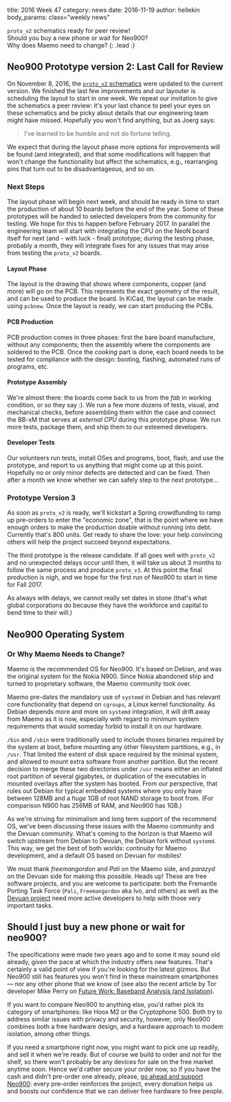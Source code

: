 title:    2016 Week 47
category: news
date:     2016-11-19
author:   hellekin
body_params: class="weekly news"

`proto_v2` schematics ready for peer review!  
Should you buy a new phone or wait for Neo900?  
Why does Maemo need to change?
{: .lead :}

## Neo900 Prototype version 2: Last Call for Review

On November 8, 2016, the [`proto_v2`
schematics](/stuff/kicad/proto_v2/2016-11-08/Neo900__proto_v2.pdf)
were updated to the current version.  We finished the last few
improvements and our layouter is scheduling the layout to start in one
week.  We repeat our invitation to give the schematics a peer review:
it's your last chance to peel your eyes on these schematics and be
picky about details that our engineering team might have missed.
Hopefully you won't find anything, but as Joerg says:

> I've learned to be humble and not do fortune telling.

We expect that during the layout phase more options for improvements
will be found (and integrated), and that some modifications will
happen that won't change the functionality but affect the schematics,
e.g., rearranging pins that turn out to be disadvantageous, and so on.

### Next Steps

The layout phase will begin next week, and should be ready in time to
start the production of about 10 boards before the end of the year.
Some of these prototypes will be handed to selected developers from
the community for testing.  We hope for this to happen before February
2017.  In parallel the engineering team will start with integrating
the CPU on the NeoN board itself for next (and - with luck - final)
prototype; during the testing phase, probably a month, they will
integrate fixes for any issues that may arise from testing the
`proto_v2` boards.

#### Layout Phase

The layout is the drawing that shows where components, copper (and
more) will go on the PCB.  This represents the exact geometry of the
result, and can be used to produce the board.  In KiCad, the layout
can be made using `pcbnew`.  Once the layout is ready, we can start
producing the PCBs.

#### PCB Production

PCB production comes in three phases: first the bare board
manufacture, without any components; then the assembly where the
components are soldered to the PCB.  Once the _cooking_ part is done,
each board needs to be tested for compliance with the design: booting,
flashing, automated runs of programs, etc.

#### Prototype Assembly

We're almost there: the boards come back to us from the _fab_ in
working condition, or so they say :).  We run a few more dozens of
tests, visual, and mechanical checks, before assembling them within
the case and connect the BB-xM that serves at _external CPU_ during
this prototype phase.  We run more tests, package them, and ship them
to our esteemed developers.

#### Developer Tests

Our volunteers run tests, install OSes and programs, boot, flash, and
use the prototype, and report to us anything that might come up at
this point.  Hopefully no or only minor defects are detected and can
be fixed.  Then after a month we know whether we can safely step to
the next prototype...

### Prototype Version 3

As soon as `proto_v2` is ready, we'll kickstart a Spring crowdfunding
to ramp up pre-orders to enter the "economic zone", that is the point
where we have enough orders to make the production doable without
running into debt.  Currently that's 800 units.  Get ready to share
the love: your help convincing others will help the project succeed
beyond expectations.

The third prototype is the release candidate.  If all goes well with
`proto_v2` and no unexpected delays occur until then, it will take us
about 3 months to follow the same process and produce `proto_v3`.  At
this point the final production is nigh, and we hope for the first run
of Neo900 to start in time for Fall 2017.

As always with delays, we cannot really set dates in stone (that's
what global corporations do because they have the workforce and
capital to bend time to their will.)

<!--

08:54 <Joerg-Neo900> zxss: yes, specs are pretty much locked down
09:50 <user__> Joerg-Neo900, would you say the phone will be ready within 2 years?
09:53 <Joerg-Neo900> I very much think and hope so, however I've learned to be humble and not do fortune telling
09:58 <Joerg-Neo900> right now the *plan* is to start building proto_v2 this year, we are negotiating with several layouters, trying to get the process started (originally, aka 10 months ago, the plan was that Nikolaus would do the layout and we could already deliver now. Alas this changed in unforeseeable ways). You _always_ run into nasty surprises like a layouter offering "1 to 2 weeks for doing the job", then when you negotiate with them, it's suddenly 6 months
09:58 <Joerg-Neo900> instead of 2 weeks
10:02 <Joerg-Neo900> what doesn't help either is the fact that Neo900 UG isn't a huge company that can hire and fire and rely on employees doing their job, we need subcontractors and we don't have a network of reliable ones yet, so we need ro build such network aka find people who can do the jobs in a reliable way
10:08 <saper> in other words, don't hold your breath
10:09 <Joerg-Neo900> the utopia plan would be: in 3 weeks we got the layout for proto_v2, in 8 weeks the ready built proto_v2 hardware (some 10 boards), then we send out those to the community software developers and them and us start evaluating/testing those proto_v2 for a 4 weeks and don't find major issues. Same time we start a kickstarter based on those proto_v2 to show off, to ramp up the number of preorders to the economic zone. So in 12 weeks we could start
10:09 <Joerg-Neo900> layout and building of proto_v3 (release candidate), and in 16 to 18 weeks we could start final sales and production
10:10 <Joerg-Neo900> this plan is not very likely to come true, we *always* seen that the unforeseen delays are the major factor determining how long any step takes
10:11 <Joerg-Neo900> so, no matter the honesty of the numbers I gave above, this won't happen
10:13 <Joerg-Neo900> nevertheless we try hard to make it happen exactly according to this schedule, even when we have to accept that it's not possible to keep the deadlines
10:18 <Joerg-Neo900> just one 'funny' little story to illustrate: I ordered a 6 BeagleBoard-xM almost 2 years ago, for the proto_v2, at mouser. They postponed delivery by another 2 months on a regular basis each time the shipping date came near, since ComponentCo (maker of BB-xM) didn't deliver to Mouser. Until a 3 weeks ago they finally announced the BB-xM isn't available anymore. Luckily exactly same time I finally made to source 2nd hand BB-xM from USA and UK,
10:18 <Joerg-Neo900> thanks to ravelo (community member) who helped a damn lot with that
10:21 <Joerg-Neo900> status right now: we're honestly ready to start proto_v2 layout, and that *should* not take any longer than 4 man weeks til completion, for the mere layout and associated tasks. Then producing the proto boards should be relatively straight and manageable a task
10:23 <Joerg-Neo900> I hope this helps to give some insight into our current status and planning
10:24 <Joerg-Neo900> as much as I'd like to, I can't give any more binding, more precise prognosis
10:25 <Joerg-Neo900> I just can tell a 100% sure how long it will take *at least* until production start
10:25 <Joerg-Neo900> see above
10:29 <user__> Joerg-Neo900, do you mean "in 16 to 18 weeks" after 12 weeks (making it 28-30 weeks total) or you mean 16-18 weeks in total?
10:30 <Joerg-Neo900> that was total, based on adding the schedules in that explanation. But again, this is utopia
10:30 <user__> so we should expect 5x that
10:30 <Joerg-Neo900> I don't dare to speculate on that
10:30 <user__> i see
10:31 <Joerg-Neo900> since if that was a honest way to estimate, I'd already had done it
10:31 <user__> well i'll probably get a oneplus 3 in the meantime i guess
10:31 <user__> if utopia happens i'll just sell it
10:32 <Joerg-Neo900> probably pragmatic plan to handle tings

-->

<!--

## FSF's RYF Program

The Free Software Foundation is well-known to be picky about user's
privacy.  Their [Respects Your Freedom] program

[Respects Your Freedom]: http://fsf.org/ryf


10:32 <user__> Joerg-Neo900, has richard stallman or anyone from the FSF commented on neo900?
10:32 <Joerg-Neo900> i'm sorry I can't promise anything more cheerful
10:32 <Joerg-Neo900> several times, yes
10:33 <Joerg-Neo900> I had an email conversation with RMS just less than 2 weeks ago, I still hope to receive a reply to my last email
10:35 <user__> Joerg-Neo900, he is usually adamntly against mobile phones, have you managed to convince him to use neo900?
10:35 <Joerg-Neo900> basically it boils down to RMS trying to ignore out of existence the fact that *every* legally certified modem module has a firmware in flash storage that per consequence from regulations isn't alterable by user but of course is always updateable by manufacturer in either documented or secret ways
10:37 <Joerg-Neo900> even if we could build a modem with FOSS firmware that is alterable by user, as required by FSF rules, such modem would be illegal to use outside an anechoic chamber
10:38 <Joerg-Neo900> likewise there's no way to make sure the firmware is not updateable by manufacturer, since we can't look inside the module and see what can and what can't get done. We only have the docs of manuf we may or may not trust in
10:39 <Joerg-Neo900> a basic truth is: flash storage is flashable :-)
10:39 <Joerg-Neo900> and no modem will use One-Time-Programmable storage for their firmware
10:41 <Joerg-Neo900> also note that all this "firmware not updateable" requirements are *ONLY* to allow FSF/RMS to ignore the fact that there _is_ software involved in this blackbox. It has not other purpose at all
10:43 <Joerg-Neo900> what can I say... in the end of the day it's Free *SOFTWARE* Foundation, and they are not _really_ in a position (nor obviously do they have the expertise needed) to judge on HARDWARE design quality
10:45 <Joerg-Neo900> our hardware design is as open and user friendly as it possibly gets. What you do with it and thus if FSF is happy with it or not (which both relates to, or is determined by, the SOFTWARE used on the hardware) is not on us to decide on or have a major saying in
10:47 <Joerg-Neo900> as soon as some brilliant community member finds a way to flash a new user defined firmware on the 'blackbox' chips, suddenly the hardware was fulfilling FSF's wildest dreams
10:51 <Wizzup> Joerg-Neo900: again, this as a post on the web would be cool (your not-quite-fortune telling remark and what follows)
10:51 <Joerg-Neo900> we seen that with Openmoko Freerunner. First it been FSF endorsed/compliant since there was no known way for user to update the modem firmware. Then I finally published a modem firmware bugfix update and thus any FSF approval got moot. And then eventually the Osmocom folks published OsmocomBB - an experimental flaky but FOSS firmware for the Freerunner's calypso modem - and suddenly Frerunner was FSF compliant again, more than ever. All the
10:51 <Joerg-Neo900> time the *hardware* didn't change at all
10:52 <Joerg-Neo900> Wizzup: I agree wholeheartedly, alas I'm not the guy updating the website. Maybe we can discuss it with how900/hellekin

-->

## Neo900 Operating System
### Or Why Maemo Needs to Change?

Maemo is the recommended OS for Neo900.  It's based on Debian, and was
the original system for the Nokia N900.  Since Nokia abandoned ship
and turned to proprietary software, the Maemo community took over.

Maemo pre-dates the mandatory use of `systemd` in Debian and has
relevant core functionality that depend on `cgroups`, a Linux kernel
functionality.  As Debian depends more and more on `systemd`
integration, it will drift away from Maemo as it is now, especially
with regard to minimum system requirements that would someday forbid
to install it on our hardware.

`/bin` and `/sbin` were traditionally used to include thoses binaries
required by the system at boot, before mounting any other filesystem
partitions, e.g., in `/usr`.  That limited the extent of disk space
required by the minimal system, and allowed to mount extra software
from another partition.  But the recent decision to merge these two
directories under `/usr` means either an inflated root partition of
several gigabytes, or duplication of the executables in mounted
overlays after the system has booted.  From our perspective, that
rules out Debian for typical embedded systems where you only have
between 128MB and a _huge_ 1GB of root NAND storage to boot from.
(For comparison N900 has 256MB of RAM, and Neo900 has 1GB.)

As we're striving for minimalism and long term support of the
recommend OS, we've been discussing these issues with the Maemo
community and the Devuan community.  What's coming to the horizon is
that Maemo will switch upstream from Debian to Devuan, the Debian fork
without `systemd`.  This way, we get the best of both worlds:
continuity for Maemo development, and a default OS based on Devuan for
mobiles!

We must thank _freemangordon_ and _Pali_ on the Maemo side, and
_parazyd_ on the Devuan side for making this possible.  Heads up!
These are free software projects, and you are welcome to participate:
both the Fremantle Porting Task Force (`Pali`, `Freemangordon` aka
Ivo, and others) as well as the [Devuan project](https://devuan.org/)
need more active developers to help with those very important tasks.

## Should I just buy a new phone or wait for neo900?

The specifications were made two years ago and to some it may sound
old already, given the pace at which the industry offers new features.
That's certainly a valid point of view if you're looking for the
latest gizmos.  But Neo900 still has features you won't find in these
mainstream smartphones &mdash; nor any other phone that we know of
(see also the recent article by Tor developer Mike Perry on [Future
Work: Baseband Analysis (and
Isolation)](https://blog.torproject.org/blog/mission-improbable-hardening-android-security-and-privacy).

If you want to compare Neo900 to anything else, you'd rather pick its
category of smartphones: like Hoox M2 or the Cryptophone 500.  Both
try to address similar issues with privacy and security, however, only
Neo900 combines both a free hardware design, and a hardware approach
to modem isolation, among other things.

If you need a smartphone right now, you might want to pick one up
readily, and sell it when we're ready.  But of course we build to
order and not for the shelf, so there won't probably be any devices
for sale on the free market anytime soon.  Hence we'd rather secure
your order now, so if you have the cash and didn't pre-order one
already, please, [go ahead and support Neo900]: every pre-order
reinforces the project, every donation helps us and boosts our
confidence that we can deliver free hardware to free people.

[go ahead and support Neo900]: https://my.neo900.org/


<!--

## Use your Neo900 as a thermometer

Silego seems they want to discontinue SLG46531, for the supposed
replacement we have fun with [SLG46537]. Revision 100 has a
"temperature sensor" unlike the preliminary [revision 051].

[SLG46537]: http://www.silego.com/uploads/Products/product_510/SLG46537r100_10272016.pdf
[revision 051]: http://www.silego.com/uploads/Products/product_515/SLG46537r051_10202016.pdf

-->
